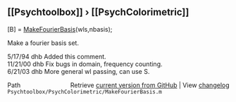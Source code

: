 ## [[Psychtoolbox]] &#8250; [[PsychColorimetric]]

[B] = [MakeFourierBasis](MakeFourierBasis)(wls,nbasis);  
  
Make a fourier basis set.  
  
5/17/94   dhb     Added this comment.  
11/21/00  dhb   Fix bugs in domain, frequency counting.  
6/21/03   dhb   More general wl passing, can use S.  




<div class="code_header" style="text-align:right;">
  <span style="float:left;">Path&nbsp;&nbsp;</span> <span class="counter">Retrieve <a href=
  "https://raw.github.com/Psychtoolbox-3/Psychtoolbox-3/beta/Psychtoolbox/PsychColorimetric/MakeFourierBasis.m">current version from GitHub</a> | View <a href=
  "https://github.com/Psychtoolbox-3/Psychtoolbox-3/commits/beta/Psychtoolbox/PsychColorimetric/MakeFourierBasis.m">changelog</a></span>
</div>
<div class="code">
  <code>Psychtoolbox/PsychColorimetric/MakeFourierBasis.m</code>
</div>

